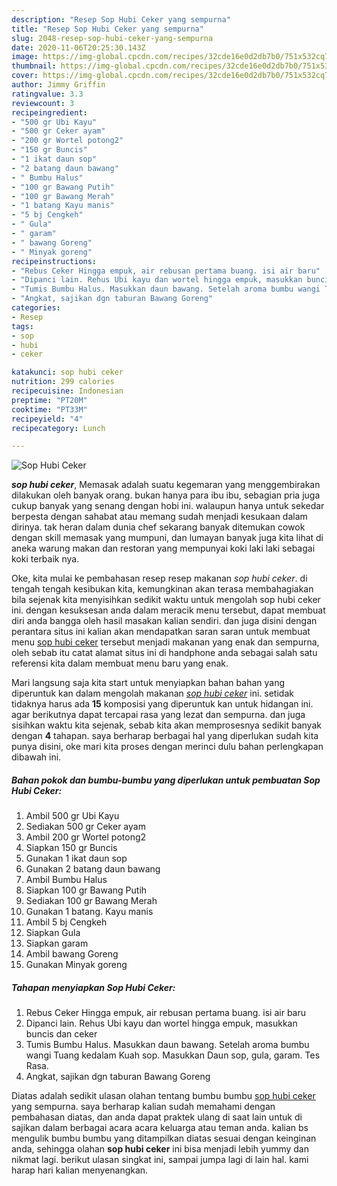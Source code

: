 ```yaml
---
description: "Resep Sop Hubi Ceker yang sempurna"
title: "Resep Sop Hubi Ceker yang sempurna"
slug: 2048-resep-sop-hubi-ceker-yang-sempurna
date: 2020-11-06T20:25:30.143Z
image: https://img-global.cpcdn.com/recipes/32cde16e0d2db7b0/751x532cq70/sop-hubi-ceker-foto-resep-utama.jpg
thumbnail: https://img-global.cpcdn.com/recipes/32cde16e0d2db7b0/751x532cq70/sop-hubi-ceker-foto-resep-utama.jpg
cover: https://img-global.cpcdn.com/recipes/32cde16e0d2db7b0/751x532cq70/sop-hubi-ceker-foto-resep-utama.jpg
author: Jimmy Griffin
ratingvalue: 3.3
reviewcount: 3
recipeingredient:
- "500 gr Ubi Kayu"
- "500 gr Ceker ayam"
- "200 gr Wortel potong2"
- "150 gr Buncis"
- "1 ikat daun sop"
- "2 batang daun bawang"
- " Bumbu Halus"
- "100 gr Bawang Putih"
- "100 gr Bawang Merah"
- "1 batang Kayu manis"
- "5 bj Cengkeh"
- " Gula"
- " garam"
- " bawang Goreng"
- " Minyak goreng"
recipeinstructions:
- "Rebus Ceker Hingga empuk, air rebusan pertama buang. isi air baru"
- "Dipanci lain. Rehus Ubi kayu dan wortel hingga empuk, masukkan buncis dan ceker"
- "Tumis Bumbu Halus. Masukkan daun bawang. Setelah aroma bumbu wangi Tuang kedalam Kuah sop. Masukkan Daun sop, gula, garam. Tes Rasa."
- "Angkat, sajikan dgn taburan Bawang Goreng"
categories:
- Resep
tags:
- sop
- hubi
- ceker

katakunci: sop hubi ceker 
nutrition: 299 calories
recipecuisine: Indonesian
preptime: "PT20M"
cooktime: "PT33M"
recipeyield: "4"
recipecategory: Lunch

---
```



![Sop Hubi Ceker](https://img-global.cpcdn.com/recipes/32cde16e0d2db7b0/751x532cq70/sop-hubi-ceker-foto-resep-utama.jpg)

<b><i>sop hubi ceker</i></b>, Memasak adalah suatu kegemaran yang menggembirakan dilakukan oleh banyak orang. bukan hanya para ibu ibu, sebagian pria juga cukup banyak yang senang dengan hobi ini. walaupun hanya untuk sekedar berpesta dengan sahabat atau memang sudah menjadi kesukaan dalam dirinya. tak heran dalam dunia chef sekarang banyak ditemukan cowok dengan skill memasak yang mumpuni, dan lumayan banyak juga kita lihat di aneka warung makan dan restoran yang mempunyai koki laki laki sebagai koki terbaik nya.

Oke, kita mulai ke pembahasan resep resep makanan <i>sop hubi ceker</i>. di tengah tengah kesibukan kita, kemungkinan akan terasa membahagiakan bila sejenak kita menyisihkan sedikit waktu untuk mengolah sop hubi ceker ini. dengan kesuksesan anda dalam meracik menu tersebut, dapat membuat diri anda bangga oleh hasil masakan kalian sendiri. dan juga disini dengan perantara situs ini kalian akan mendapatkan saran saran untuk membuat menu <u>sop hubi ceker</u> tersebut menjadi makanan yang enak dan sempurna, oleh sebab itu catat alamat situs ini di handphone anda sebagai salah satu referensi kita dalam membuat menu baru yang enak.




Mari langsung saja kita start untuk menyiapkan bahan bahan yang diperuntuk kan dalam mengolah makanan <u><i>sop hubi ceker</i></u> ini. setidak tidaknya harus ada <b>15</b> komposisi yang diperuntuk kan untuk hidangan ini. agar berikutnya dapat tercapai rasa yang lezat dan sempurna. dan juga sisihkan waktu kita sejenak, sebab kita akan memprosesnya sedikit banyak dengan <b>4</b> tahapan. saya berharap berbagai hal yang diperlukan sudah kita punya disini, oke mari kita proses dengan merinci dulu bahan perlengkapan dibawah ini.

<!--inarticleads1-->

##### Bahan pokok dan bumbu-bumbu yang diperlukan untuk pembuatan Sop Hubi Ceker:

1. Ambil 500 gr Ubi Kayu
1. Sediakan 500 gr Ceker ayam
1. Ambil 200 gr Wortel potong2
1. Siapkan 150 gr Buncis
1. Gunakan 1 ikat daun sop
1. Gunakan 2 batang daun bawang
1. Ambil  Bumbu Halus
1. Siapkan 100 gr Bawang Putih
1. Sediakan 100 gr Bawang Merah
1. Gunakan 1 batang. Kayu manis
1. Ambil 5 bj Cengkeh
1. Siapkan  Gula
1. Siapkan  garam
1. Ambil  bawang Goreng
1. Gunakan  Minyak goreng




<!--inarticleads2-->

##### Tahapan menyiapkan Sop Hubi Ceker:

1. Rebus Ceker Hingga empuk, air rebusan pertama buang. isi air baru
1. Dipanci lain. Rehus Ubi kayu dan wortel hingga empuk, masukkan buncis dan ceker
1. Tumis Bumbu Halus. Masukkan daun bawang. Setelah aroma bumbu wangi Tuang kedalam Kuah sop. Masukkan Daun sop, gula, garam. Tes Rasa.
1. Angkat, sajikan dgn taburan Bawang Goreng




Diatas adalah sedikit ulasan olahan tentang bumbu bumbu <u>sop hubi ceker</u> yang sempurna. saya berharap kalian sudah memahami dengan pembahasan diatas, dan anda dapat praktek ulang di saat lain untuk di sajikan dalam berbagai acara acara keluarga atau teman anda. kalian bs mengulik bumbu bumbu yang ditampilkan diatas sesuai dengan keinginan anda, sehingga olahan <b>sop hubi ceker</b> ini bisa menjadi lebih yummy dan nikmat lagi. berikut ulasan singkat ini, sampai jumpa lagi di lain hal. kami harap hari kalian menyenangkan.
